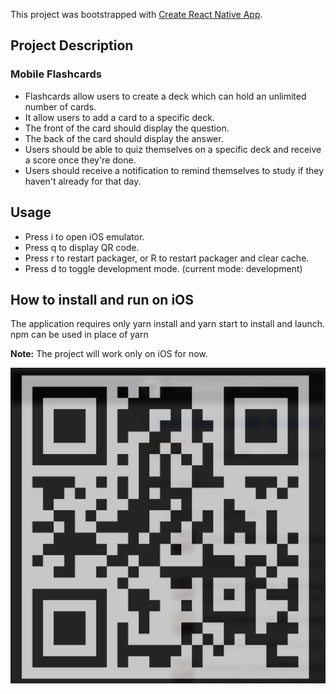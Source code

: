 This project was bootstrapped with [Create React Native App](https://github.com/react-community/create-react-native-app).

## Project Description
### Mobile Flashcards

* Flashcards allow users to create a deck which can hold an unlimited number of cards.
* It allow users to add a card to a specific deck.
* The front of the card should display the question.
* The back of the card should display the answer.
* Users should be able to quiz themselves on a specific deck and receive a score once they're done.
* Users should receive a notification to remind themselves to study if they haven't already for that day.

## Usage

* Press i to open iOS emulator.
* Press q to display QR code.
* Press r to restart packager, or R to restart packager and clear cache.
* Press d to toggle development mode. (current mode: development)

## How to install and run on iOS

The application requires only yarn install and yarn start to install and launch. npm can be used in place of yarn

**Note:** The project will work only on iOS for now.

![Expo QR Code](https://github.com/jayasim/reactnd-mobile-flashcards/blob/master/images/flashcards-qr-code-for-expo.png)

